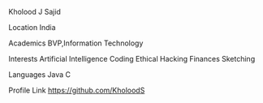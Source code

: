 Kholood J Sajid

Location
 India
 
Academics
BVP,Information Technology

Interests
  Artificial Intelligence
  Coding
  Ethical Hacking
  Finances
  Sketching
  
 Languages
  Java
  C
  
  Profile Link
  https://github.com/KholoodS
  
